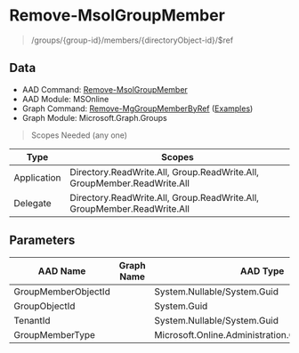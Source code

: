 # Remove-MsolGroupMember

> /groups/{group-id}/members/{directoryObject-id}/$ref

## Data

+ AAD Command: [Remove-MsolGroupMember](https://docs.microsoft.com/en-us/powershell/module/MSOnline/Remove-MsolGroupMember)
+ AAD Module: MSOnline
+ Graph Command: [Remove-MgGroupMemberByRef](https://docs.microsoft.com/en-us/powershell/module/Microsoft.Graph.Groups/Remove-MgGroupMemberByRef) ([Examples](https://github.com/orgs/msgraph/discussions?discussions_q=Remove-MgGroupMemberByRef))
+ Graph Module: Microsoft.Graph.Groups

> Scopes Needed (any one)

|Type|Scopes|
|---|---|
|Application|Directory.ReadWrite.All, Group.ReadWrite.All, GroupMember.ReadWrite.All|
|Delegate|Directory.ReadWrite.All, Group.ReadWrite.All, GroupMember.ReadWrite.All|

## Parameters

|AAD Name|Graph Name|AAD Type|Graph Type|Infos|
|---|---|---|---|---|
|GroupMemberObjectId||System.Nullable/System.Guid|||
|GroupObjectId||System.Guid|||
|TenantId||System.Nullable/System.Guid|||
|GroupMemberType||Microsoft.Online.Administration.GroupMemberType|||

